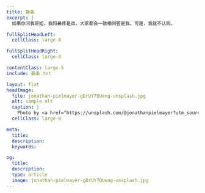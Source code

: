 ```yaml
---
title: 藤条
excerpt: |
  如果你问我哥姐，我妈最疼是谁，大家都会一致相同答是我。可是，我就不认同。

fullSplitHeadLeft:
  cellClass: large-8

fullSplitHeadRight:
  cellClass: large-8

contentClass: large-5
include: 藤条.txt

layout: flat
headImage:
  file: jonathan-pielmayer-gDrUY7QUeng-unsplash.jpg
  alt: sample alt
  caption: |
    Photo by <a href="https://unsplash.com/@jonathanpielmayer?utm_source=unsplash&utm_medium=referral&utm_content=creditCopyText">Jonathan Pielmayer</a> on <a href="https://unsplash.com/s/photos/wooden-wall?utm_source=unsplash&utm_medium=referral&utm_content=creditCopyText">Unsplash</a>
  cellClass: large-8

meta:
  title:
  description:
  keywords:

og:
  title:
  description:
  type: article
  image: jonathan-pielmayer-gDrUY7QUeng-unsplash.jpg
---
```


